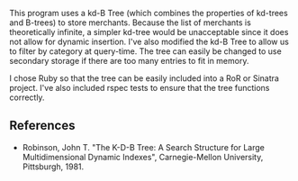 This program uses a kd-B Tree (which combines the properties of kd-trees and
B-trees) to store merchants. Because the list of merchants is theoretically
infinite, a simpler kd-tree would be unacceptable since it does not allow for
dynamic insertion. I've also modified the kd-B Tree to allow us to filter by
category at query-time. The tree can easily be changed to use secondary storage
if there are too many entries to fit in memory.

I chose Ruby so that the tree can be easily included into a RoR or Sinatra
project. I've also included rspec tests to ensure that the tree functions
correctly.

References
----------
- Robinson, John T. "The K-D-B Tree: A Search Structure for Large
Multidimensional Dynamic Indexes", Carnegie-Mellon University, Pittsburgh, 1981.
